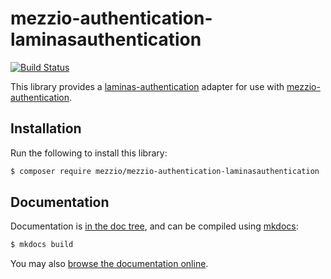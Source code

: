 # mezzio-authentication-laminasauthentication

[![Build Status](https://github.com/mezzio/mezzio-authentication-laminasauthentication/actions/workflows/continuous-integration.yml/badge.svg)](https://github.com/mezzio/mezzio-authentication-laminasauthentication/actions/workflows/continuous-integration.yml)

This library provides a [laminas-authentication](https://docs.laminas.dev/laminas-authentication)
adapter for use with [mezzio-authentication](https://docs.mezzio.dev/mezzio-authentication).

## Installation

Run the following to install this library:

```bash
$ composer require mezzio/mezzio-authentication-laminasauthentication
```

## Documentation

Documentation is [in the doc tree](docs/book/), and can be compiled using [mkdocs](https://www.mkdocs.org):

```bash
$ mkdocs build
```

You may also [browse the documentation online](https://docs.mezzio.dev/mezzio-authentication-laminasauthentication/).
